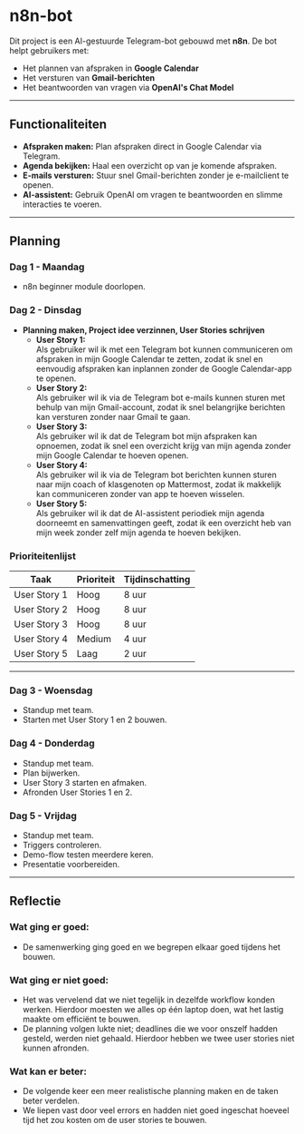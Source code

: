 # **n8n-bot**  

Dit project is een AI-gestuurde Telegram-bot gebouwd met **n8n**. De bot helpt gebruikers met:  
- Het plannen van afspraken in **Google Calendar**  
- Het versturen van **Gmail-berichten**  
- Het beantwoorden van vragen via **OpenAI's Chat Model**  

---

## **Functionaliteiten**  
- **Afspraken maken:** Plan afspraken direct in Google Calendar via Telegram.  
- **Agenda bekijken:** Haal een overzicht op van je komende afspraken.  
- **E-mails versturen:** Stuur snel Gmail-berichten zonder je e-mailclient te openen.  
- **AI-assistent:** Gebruik OpenAI om vragen te beantwoorden en slimme interacties te voeren.  

---

## **Planning**  
### **Dag 1 - Maandag**  
- n8n beginner module doorlopen.

### **Dag 2 - Dinsdag**  
- **Planning maken, Project idee verzinnen, User Stories schrijven**  
  - **User Story 1:**  
    Als gebruiker wil ik met een Telegram bot kunnen communiceren om afspraken in mijn Google Calendar te zetten, zodat ik snel en eenvoudig afspraken kan inplannen zonder de Google Calendar-app te openen.  
  - **User Story 2:**  
    Als gebruiker wil ik via de Telegram bot e-mails kunnen sturen met behulp van mijn Gmail-account, zodat ik snel belangrijke berichten kan versturen zonder naar Gmail te gaan.  
  - **User Story 3:**  
    Als gebruiker wil ik dat de Telegram bot mijn afspraken kan opnoemen, zodat ik snel een overzicht krijg van mijn agenda zonder mijn Google Calendar te hoeven openen.  
  - **User Story 4:**  
    Als gebruiker wil ik via de Telegram bot berichten kunnen sturen naar mijn coach of klasgenoten op Mattermost, zodat ik makkelijk kan communiceren zonder van app te hoeven wisselen.  
  - **User Story 5:**  
    Als gebruiker wil ik dat de AI-assistent periodiek mijn agenda doorneemt en samenvattingen geeft, zodat ik een overzicht heb van mijn week zonder zelf mijn agenda te hoeven bekijken.  

### **Prioriteitenlijst**  
| Taak               | Prioriteit | Tijdinschatting |
|--------------------|------------|-----------------|
| User Story 1       | Hoog       | 8 uur           |
| User Story 2       | Hoog       | 8 uur           |
| User Story 3       | Hoog       | 8 uur           |
| User Story 4       | Medium     | 4 uur           |
| User Story 5       | Laag       | 2 uur           |  

---

### **Dag 3 - Woensdag**  
- Standup met team.
- Starten met User Story 1 en 2 bouwen.  

### **Dag 4 - Donderdag**  
- Standup met team.
- Plan bijwerken.
- User Story 3 starten en afmaken.
- Afronden User Stories 1 en 2.  

### **Dag 5 - Vrijdag**  
- Standup met team.
- Triggers controleren.
- Demo-flow testen meerdere keren.
- Presentatie voorbereiden.
---

## **Reflectie**  
### **Wat ging er goed:**  
- De samenwerking ging goed en we begrepen elkaar goed tijdens het bouwen.  

### **Wat ging er niet goed:**  
- Het was vervelend dat we niet tegelijk in dezelfde workflow konden werken. Hierdoor moesten we alles op één laptop doen, wat het lastig maakte om efficiënt te bouwen.  
- De planning volgen lukte niet; deadlines die we voor onszelf hadden gesteld, werden niet gehaald. Hierdoor hebben we twee user stories niet kunnen afronden.  

### **Wat kan er beter:**  
- De volgende keer een meer realistische planning maken en de taken beter verdelen.  
- We liepen vast door veel errors en hadden niet goed ingeschat hoeveel tijd het zou kosten om de user stories te bouwen.  

